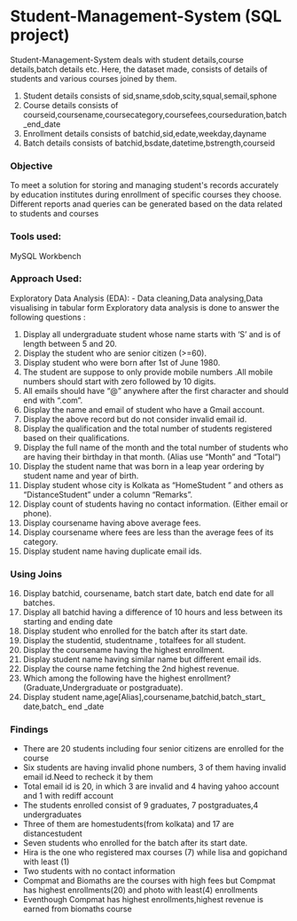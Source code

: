 # Student-Management-System (SQL project)    

Student-Management-System deals with student details,course details,batch details etc. Here, the dataset made, consists of details of students and various courses joined by them.   
1) Student details consists of sid,sname,sdob,scity,squal,semail,sphone
2) Course details consists of courseid,coursename,coursecategory,coursefees,courseduration,batch_end_date
3) Enrollment details consists of batchid,sid,edate,weekday,dayname
4) Batch details consists of batchid,bsdate,datetime,bstrength,courseid

### Objective
To meet a solution for storing and managing student's records accurately by education institutes during enrollment of specific courses they choose.  
Different reports anad queries can be generated based on the data related to students and courses

### Tools used:
MySQL Workbench 

### Approach Used:

Exploratory Data Analysis (EDA): - Data cleaning,Data analysing,Data visualising in tabular form
Exploratory data analysis is done to answer the following questions :

1) Display all undergraduate student whose name starts with ‘S’ and is of length between 5 and 20.
2) Display the student who are senior citizen (>=60).
3) Display student who were born after 1st of June 1980.
4) The student are suppose to only provide mobile numbers .All mobile numbers should start with  zero followed by 10 digits.
5) All emails should have “@” anywhere after the first character and should end with “.com”.
6) Display the name and email of student who have a Gmail account.
7) Display the above record but do not consider invalid email id.
8) Display the qualification and the total number of students registered based on their  qualifications.
9) Display the full name of the month and the total number of students who are having their  birthday in that month.
   (Alias use “Month” and “Total”)
10) Display the student name that was born in a leap year ordering by student name and year of  birth.
11) Display student whose city is Kolkata as “HomeStudent ” and others as “DistanceStudent”  under a column “Remarks”.
12) Display count of students having no contact information. (Either email or phone).
13) Display coursename having above average fees.
14) Display coursename where fees are less than the average fees of its category.
15) Display student name having duplicate email ids.

### Using Joins
    
16) Display batchid, coursename, batch start date, batch end date for all batches. 
17) Display all batchid having a difference of 10 hours and less between its starting and ending date
18) Display student who enrolled for the batch after its start date.
19) Display the studentid, studentname , totalfees for all student.
20) Display the coursename having the highest enrollment.
21) Display student name having similar name but different email ids.
22) Display the course name fetching the 2nd highest revenue.
23) Which among the following have the highest enrollment? (Graduate,Undergraduate or  postgraduate).
24) Display student name,age[Alias],coursename,batchid,batch_start_ date,batch_ end _date 

### Findings
- There are 20 students including four senior citizens are enrolled for the course
- Six students are having invalid phone numbers, 3 of them having invalid email id.Need to recheck it by them
- Total email id is 20, in which 3 are invalid and 4 having yahoo account and 1 with rediff account
- The students enrolled consist of 9 graduates, 7 postgraduates,4 undergraduates
- Three of them are homestudents(from kolkata) and 17 are distancestudent
- Seven students who enrolled for the batch after its start date.
- Hira is the one who registered max courses (7) while lisa and gopichand with least (1)
- Two students with no contact information
- Compmat and Biomaths are the courses with high fees but Compmat has highest enrollments(20) and photo with least(4) enrollments
- Eventhough Compmat has highest enrollments,highest revenue is earned from biomaths course


